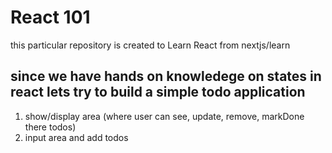 # React 101

this particular repository is created to Learn React from nextjs/learn

## since we have hands on knowledege on states in react lets try to build a simple todo application

1. show/display area (where user can see, update, remove, markDone there todos)
2. input area and add todos

